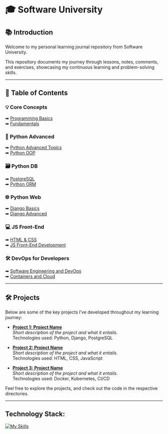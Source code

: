 # 🎓 **Software University**

## 📚 **Introduction**

Welcome to my personal learning journal repository from Software University. 

This repository documents my journey through lessons, notes, comments, and exercises, showcasing my continuous learning and problem-solving skills.

---

## 🚀 **Table of Contents**

### 💡 **Core Concepts**  
➡ [Programming Basics](Programming%20Basics/)  
➡ [Fundamentals](#fundamentals)  

### 🐍 **Python Advanced**  
➡ [Python Advanced Topics](#python-advanced-topics)  
➡ [Python OOP](#python-oop)  

### 🗃️ **Python DB**  
➡ [PostgreSQL](#postgresql)  
➡ [Python ORM](#python-orm)  

### 🌐 **Python Web**  
➡ [Django Basics](#django-basics)  
➡ [Django Advanced](#django-advanced)  

### 💻 **JS Front-End**  
➡ [HTML & CSS](#html--css)  
➡ [JS Front-End Development](#js-front-end-development)  

### 🛠️ **DevOps for Developers**  
➡ [Software Engineering and DevOps](#software-engineering-and-devops)  
➡ [Containers and Cloud](#containers-and-cloud)  

---

## 🛠️ **Projects**

Below are some of the key projects I’ve developed throughout my learning journey:

- **[Project 1: Project Name](#)**  
  _Short description of the project and what it entails._  
  Technologies used: Python, Django, PostgreSQL

- **[Project 2: Project Name](#)**  
  _Short description of the project and what it entails._  
  Technologies used: HTML, CSS, JavaScript

- **[Project 3: Project Name](#)**  
  _Short description of the project and what it entails._  
  Technologies used: Docker, Kubernetes, CI/CD

Feel free to explore the projects, and check out the code in the respective directories.

---

## Technology Stack:  
[![My Skills](https://skillicons.dev/icons?i=python,django,postgresql,git,html,css,linux,windows&theme=light)](https://skillicons.dev)
